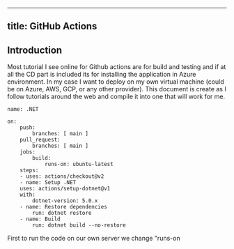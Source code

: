 
---
title: GitHub Actions
---

## Introduction

Most tutorial I see online for Github actions are for build and testing and if at all the CD part is included its for installing the application in Azure environment. In my case I want to deploy on my own virtual machine (could be on Azure, AWS, GCP, or any other provider). This document is create as I follow tutorials around the web and compile it into one that will work for me.
```
name: .NET

on:
	push:
		branches: [ main ]
	pull_request:
		branches: [ main ]
	jobs:
		build:
			runs-on: ubuntu-latest
	steps:
	- uses: actions/checkout@v2
	- name: Setup .NET
	uses: actions/setup-dotnet@v1
	with:
		dotnet-version: 5.0.x
	- name: Restore dependencies
		run: dotnet restore
	- name: Build
		run: dotnet build --no-restore
```
First to run the code on our own server we change "runs-on
<!--stackedit_data:
eyJoaXN0b3J5IjpbLTUwMDEwNDM1OCwyODkxMzQzNjVdfQ==
-->